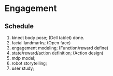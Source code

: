 # Engagement


## Schedule

1. kinect body pose; (Dell tablet) done.
2. facial landmarks; (Open face) 
3. engagement modeling; (Function/reward define)
4. state/reward/action definition; (Action design)
5. mdp model; 
6. robot storytelling;
7. user study;
